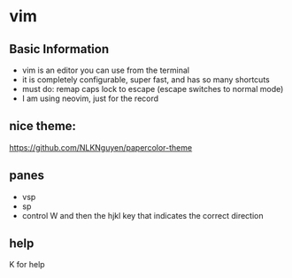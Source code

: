 # vim

## Basic Information
  * vim is an editor you can use from the terminal
  * it is completely configurable, super fast, and has so many shortcuts
  * must do: remap caps lock to escape (escape switches to normal mode)
  * I am using neovim, just for the record

## nice theme:
https://github.com/NLKNguyen/papercolor-theme

## panes
  * vsp
  * sp
  * control W and then the hjkl key that indicates the correct direction

## help
K for help
